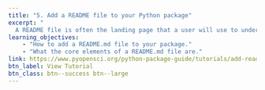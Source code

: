 ```yaml
---
title: "5. Add a README file to your Python package"
excerpt: "
  A README file is often the landing page that a user will use to understand your package. Learn about how to create a useful README file for your Python package."
learning_objectives:
    - "How to add a README.md file to your package."
    - "What the core elements of a README.md file are."
link: https://www.pyopensci.org/python-package-guide/tutorials/add-readme.html
btn_label: View Tutorial
btn_class: btn--success btn--large
---
```

